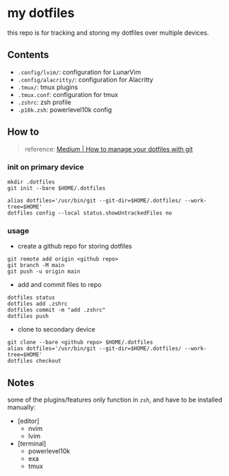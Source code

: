 # my dotfiles

this repo is for tracking and storing my dotfiles over multiple devices.

## Contents

- `.config/lvim/`: configuration for LunarVim
- `.config/alacritty/`: configuration for Alacritty
- `.tmux/`: tmux plugins
- `.tmux.conf`: configuration for tmux
- `.zshrc`: zsh profile
- `.p10k.zsh`: powerlevel10k config

## How to

> reference: [Medium | How to manage your dotfiles with git](https://fwuensche.medium.com/how-to-manage-your-dotfiles-with-git-f7aeed8adf8b)

### init on primary device

```
mkdir .dotfiles
git init --bare $HOME/.dotfiles

alias dotfiles='/usr/bin/git --git-dir=$HOME/.dotfiles/ --work-tree=$HOME'
dotfiles config --local status.showUntrackedFiles no
```

### usage

- create a github repo for storing dotfiles
```
git remote add origin <github repo>
git branch -M main
git push -u origin main
```

- add and commit files to repo
```
dotfiles status
dotfiles add .zshrc
dotfiles commit -m "add .zshrc"
dotfiles push
```

- clone to secondary device
```
git clone --bare <github repo> $HOME/.dotfiles
alias dotfiles='/usr/bin/git --git-dir=$HOME/.dotfiles/ --work-tree=$HOME'
dotfiles checkout
```

## Notes

some of the plugins/features only function in `zsh`, and have to be installed manually:
- [editor]
    - nvim
    - lvim
- [terminal]
    - powerlevel10k
    - exa
    - tmux
